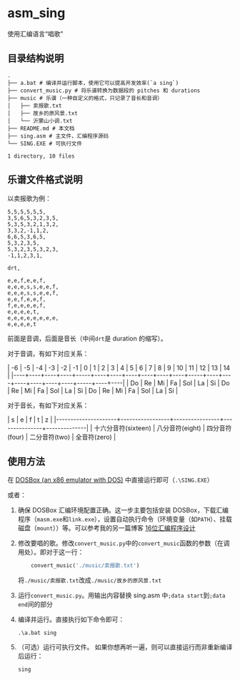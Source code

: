 # asm_sing
使用汇编语言“唱歌”

## 目录结构说明

```
.
├── a.bat # 编译并运行脚本，使用它可以提高开发效率(`a sing`)
├── convert_music.py # 将乐谱转换为数据段的 pitches 和 durations
├── music # 乐谱（一种自定义的格式，只记录了音长和音调）
│   ├── 卖报歌.txt
│   ├── 故乡的原风景.txt
│   └── 沂蒙山小调.txt
├── README.md # 本文档
├── sing.asm # 主文件，汇编程序源码
└── SING.EXE # 可执行文件

1 directory, 10 files
```

## 乐谱文件格式说明
以卖报歌为例：

```
5,5,5,5,5,5,
3,5,6,5,3,2,3,5,
5,3,5,3,2,1,3,2,
3,3,2,-1,1,2,
6,6,5,3,6,5,
5,3,2,3,5,
5,3,2,3,5,3,2,3,
-1,1,2,3,1,

drt,

e,e,f,e,e,f,
e,e,e,s,s,e,e,f,
e,e,e,s,s,e,e,f,
e,e,f,e,e,f,
f,e,e,e,e,f,
e,e,e,e,t,
e,e,e,e,e,e,e,e,
e,e,e,e,t
```
前面是音调，后面是音长（中间`drt`是 duration 的缩写）。

对于音调，有如下对应关系：

| -6 | -5 | -4 | -3 | -2  | -1 | 0  | 1  | 2  | 3  | 4  | 5   | 6  | 7  | 8  | 9  | 10 | 11 | 12  | 13 | 14 |
|----+----+----+----+-----+----+----+----+----+----+----+-----+----+----+----+----+----+----+-----+----+----|
| Do | Re | Mi | Fa | Sol | La | Si | Do | Re | Mi | Fa | Sol | La | Si | Do | Re | Mi | Fa | Sol | La | Si |

对于音长，有如下对应关系：

| s                   | e               | f              | t             | z            |
|---------------------+-----------------+----------------+---------------+--------------|
| 十六分音符(sixteen) | 八分音符(eight) | 四分音符(four) | 二分音符(two) | 全音符(zero) |

## 使用方法
在 [DOSBox (an x86 emulator with DOS)](https://www.dosbox.com/) 中直接运行即可（`.\SING.EXE`）

或者：
1. 确保 DOSBox 汇编环境配置正确。这一步主要包括安装 DOSBox，下载汇编程序（`masm.exe`和`link.exe`），设置自动执行命令（环境变量（如`PATH`）、挂载磁盘（`mount`））等。可以参考我的另一篇博客 [16位汇编程序设计](https://wsxq2.55555.io/blog/2018/12/02/16位汇编程序设计)
1. 修改要唱的歌。修改`convert_music.py`中的`convert_music`函数的参数（在调用处）。即对于这一行：
   ```python
       convert_music('./music/卖报歌.txt')
   ```
   将`./music/卖报歌.txt`改成`./music/故乡的原风景.txt`

1. 运行`convert_music.py`。用输出内容替换 sing.asm 中`;data start`到`;data end`间的部分
2. 编译并运行。直接执行如下命令即可：

   ```dos
   .\a.bat sing
   ```

3. （可选）运行可执行文件。 如果你想再听一遍，则可以直接运行而非重新编译后运行：
   ```dos
   sing
   ```
   



